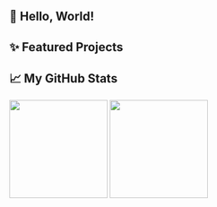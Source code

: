 ## 👋 Hello, World!

## :sparkles: Featured Projects


## :chart_with_upwards_trend: My GitHub Stats

<div>
  <img height=175 align="center" src="https://github-readme-stats.vercel.app/api?username=lisyce&hide_rank=true&theme=tokyonight&hide_border=true&hide=stars&custom_title=At%20A%20Glance%20" />
  <img height=175 align="center" src="https://github-readme-stats.vercel.app/api/top-langs/?username=lisyce&theme=tokyonight&hide_progress=true&hide_border=true" />
</div>
